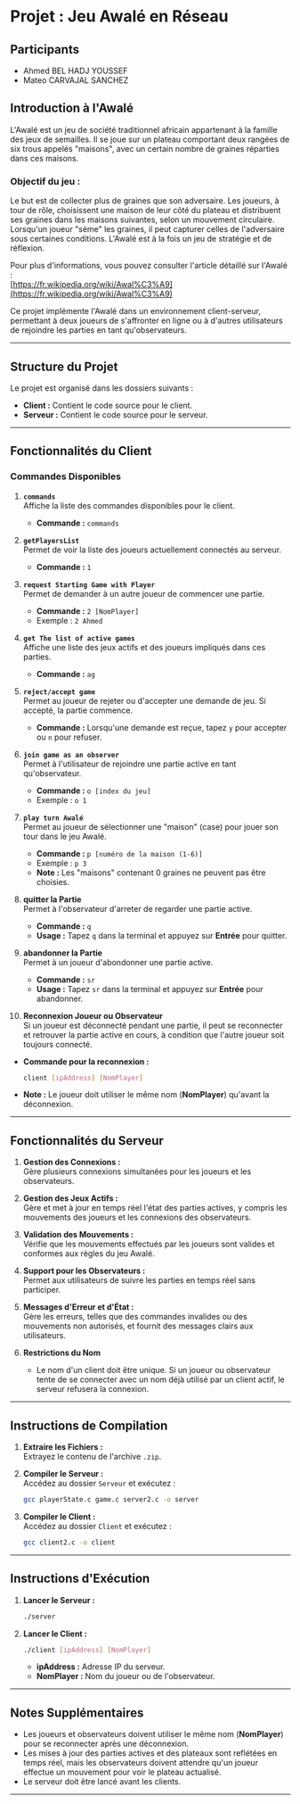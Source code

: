 
# **Projet : Jeu Awalé en Réseau**

## **Participants**
- Ahmed BEL HADJ YOUSSEF
- Mateo CARVAJAL SANCHEZ

## **Introduction à l'Awalé**
L'Awalé est un jeu de société traditionnel africain appartenant à la famille des jeux de semailles. Il se joue sur un plateau comportant deux rangées de six trous appelés "maisons", avec un certain nombre de graines réparties dans ces maisons. 

### **Objectif du jeu :**
Le but est de collecter plus de graines que son adversaire. Les joueurs, à tour de rôle, choisissent une maison de leur côté du plateau et distribuent ses graines dans les maisons suivantes, selon un mouvement circulaire. Lorsqu'un joueur "sème" les graines, il peut capturer celles de l'adversaire sous certaines conditions. L'Awalé est à la fois un jeu de stratégie et de réflexion.

Pour plus d'informations, vous pouvez consulter l'article détaillé sur l'Awalé :  
[https://fr.wikipedia.org/wiki/Awal%C3%A9](https://fr.wikipedia.org/wiki/Awal%C3%A9)

Ce projet implémente l'Awalé dans un environnement client-serveur, permettant à deux joueurs de s'affronter en ligne ou à d'autres utilisateurs de rejoindre les parties en tant qu'observateurs.

---

## **Structure du Projet**

Le projet est organisé dans les dossiers suivants :
- **Client :** Contient le code source pour le client.  
- **Serveur :** Contient le code source pour le serveur.  

---

## **Fonctionnalités du Client**

### **Commandes Disponibles**
1. **`commands`**  
   Affiche la liste des commandes disponibles pour le client.  
   - **Commande :** `commands`  

2. **`getPlayersList`**  
   Permet de voir la liste des joueurs actuellement connectés au serveur.  
   - **Commande :** `1`  

3. **`request Starting Game with Player`**  
   Permet de demander à un autre joueur de commencer une partie.  
   - **Commande :** `2 [NomPlayer]`  
   - Exemple : `2 Ahmed`

4. **`get The list of active games`**  
   Affiche une liste des jeux actifs et des joueurs impliqués dans ces parties.  
   - **Commande :** `ag`  

5. **`reject/accept game`**  
   Permet au joueur de rejeter ou d'accepter une demande de jeu. Si accepté, la partie commence.  
   - **Commande :** Lorsqu'une demande est reçue, tapez `y` pour accepter ou `n` pour refuser.  

6. **`join game as an observer`**  
   Permet à l'utilisateur de rejoindre une partie active en tant qu'observateur.  
   - **Commande :** `o [index du jeu]`  
   - Exemple : `o 1`  

7. **`play turn Awalé`**  
   Permet au joueur de sélectionner une "maison" (case) pour jouer son tour dans le jeu Awalé.  
   - **Commande :** `p [numéro de la maison (1-6)]`  
   - Exemple : `p 3`  
   - **Note :** Les "maisons" contenant 0 graines ne peuvent pas être choisies.

8. **quitter la Partie**  
   Permet à l'observateur d'arreter de regarder une partie active.  
   - **Commande :** `q`  
   - **Usage :** Tapez `q` dans la terminal et appuyez sur **Entrée** pour quitter.  

9. **abandonner la Partie**  
   Permet à un joueur d'abondonner une partie active.  
   - **Commande :** `sr`  
   - **Usage :** Tapez `sr` dans la terminal et appuyez sur **Entrée** pour abandonner.  

10. **Reconnexion Joueur ou Observateur**  
   Si un joueur est déconnecté pendant une partie, il peut se reconnecter et retrouver la partie active en cours, à condition que l'autre joueur soit toujours connecté.  
   - **Commande pour la reconnexion :**  
     ```bash
     client [ipAddress] [NomPlayer]
     ```  
   - **Note :** Le joueur doit utiliser le même nom (**NomPlayer**) qu'avant la déconnexion.





---

## **Fonctionnalités du Serveur**

1. **Gestion des Connexions :**  
   Gère plusieurs connexions simultanées pour les joueurs et les observateurs.  

2. **Gestion des Jeux Actifs :**  
   Gère et met à jour en temps réel l'état des parties actives, y compris les mouvements des joueurs et les connexions des observateurs.  

3. **Validation des Mouvements :**  
   Vérifie que les mouvements effectués par les joueurs sont valides et conformes aux règles du jeu Awalé.  

4. **Support pour les Observateurs :**  
   Permet aux utilisateurs de suivre les parties en temps réel sans participer.  

5. **Messages d'Erreur et d'État :**  
   Gère les erreurs, telles que des commandes invalides ou des mouvements non autorisés, et fournit des messages clairs aux utilisateurs.  

6. **Restrictions du Nom**  
    - Le nom d'un client doit être unique. Si un joueur ou observateur tente de se connecter avec un nom déjà utilisé par un client actif, le serveur refusera la connexion.  
---

## **Instructions de Compilation**

1. **Extraire les Fichiers :**  
   Extrayez le contenu de l'archive `.zip`.  

2. **Compiler le Serveur :**  
   Accédez au dossier `Serveur` et exécutez :  
   ```bash
   gcc playerState.c game.c server2.c -o server
   ```  

3. **Compiler le Client :**  
   Accédez au dossier `Client` et exécutez :  
   ```bash
   gcc client2.c -o client
   ```  

---

## **Instructions d'Exécution**

1. **Lancer le Serveur :**  
   ```bash
   ./server
   ```  

2. **Lancer le Client :**  
   ```bash
   ./client [ipAddress] [NomPlayer]
   ```  
   - **ipAddress :** Adresse IP du serveur.  
   - **NomPlayer :** Nom du joueur ou de l'observateur.  

---

## **Notes Supplémentaires**

- Les joueurs et observateurs doivent utiliser le même nom (**NomPlayer**) pour se reconnecter après une déconnexion.  
- Les mises à jour des parties actives et des plateaux sont reflétées en temps réel, mais les observateurs doivent attendre qu'un joueur effectue un mouvement pour voir le plateau actualisé.  
- Le serveur doit être lancé avant les clients.  

---
